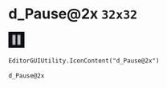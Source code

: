 # d_Pause@2x `32x32`
<img src="/img/d_Pause.png" width=32 height=32>

``` CSharp
EditorGUIUtility.IconContent("d_Pause@2x")
```
```
d_Pause@2x
```
